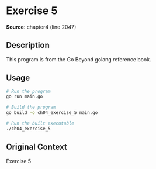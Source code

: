 # Exercise 5

**Source**: chapter4 (line 2047)

## Description

This program is from the Go Beyond golang reference book.

## Usage

```bash
# Run the program
go run main.go

# Build the program
go build -o ch04_exercise_5 main.go

# Run the built executable
./ch04_exercise_5
```

## Original Context

Exercise 5

